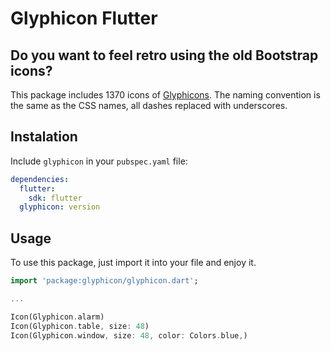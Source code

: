 # Glyphicon Flutter

## Do you want to feel retro using the old Bootstrap icons?

This package includes 1370 icons of [Glyphicons](https://icons.getbootstrap.com/). The naming convention is the same as the CSS names, all dashes replaced with underscores.

## Instalation
Include `glyphicon` in your `pubspec.yaml` file:

```yaml
dependencies:
  flutter:
    sdk: flutter
  glyphicon: version
```

## Usage

To use this package, just import it into your file and enjoy it.

```dart
import 'package:glyphicon/glyphicon.dart';

...

Icon(Glyphicon.alarm)
Icon(Glyphicon.table, size: 48)
Icon(Glyphicon.window, size: 48, color: Colors.blue,)
```
